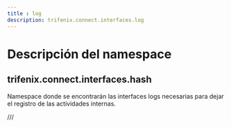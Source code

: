 ```yaml
---
title : log
description: trifenix.connect.interfaces.log
---
```



# Descripción del namespace


## trifenix.connect.interfaces.hash
Namespace donde se encontrarán las interfaces logs
necesarias para dejar el registro de las actividades internas.

///
